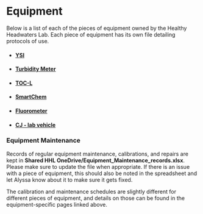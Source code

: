 # Equipment

Below is a list of each of the pieces of equipment owned by the Healthy Headwaters Lab. Each piece of equipment has its own file detailing protocols of use.

  * #### [YSI](/Equipment/YSI.md)
  * #### [Turbidity Meter](/Equipment/Turbidity-meter.md)
  * #### [TOC-L](/Equipment/TOC-L.md)
  * #### [SmartChem](/Equipment/SmartChem.md)
  * #### [Fluorometer](/Equipment/Fluorometer.md)
  * #### [CJ - lab vehicle](/Equipment/CJ.md)

### Equipment Maintenance
Records of regular equipment maintenance, calibrations, and repairs are kept in **Shared HHL OneDrive/Equipment_Maintenance_records.xlsx**. Please make sure to update the file when appropriate. If there is an issue with a piece of equipment, this should also be noted in the spreadsheet and let Alyssa know about it to make sure it gets fixed.  

The calibration and maintenance schedules are slightly different for different pieces of equipment, and details on those can be found in the equipment-specific pages linked above. 
